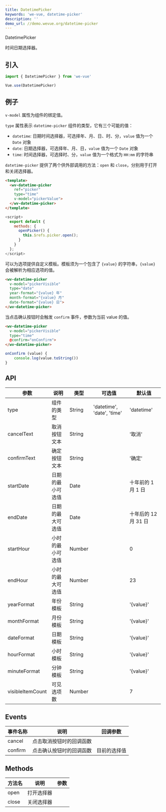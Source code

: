 ```yaml
---
title: DatetimePicker
keywords: 'we-vue, datetime-picker'
description: ''
demo_url: //demo.wevue.org/datetime-picker
---
```


DatetimePicker


时间日期选择器。

## 引入

```js
import { DatetimePicker } from 'we-vue'

Vue.use(DatetimePicker)
```

## 例子

`v-model` 属性为组件的绑定值。

`type` 属性表示 `datetime-picker` 组件的类型，它有三个可能的值：
*  `datetime`: 日期时间选择器，可选择年、月、日、时、分，`value` 值为一个 `Date` 对象
*  `date`: 日期选择器，可选择年、月、日，`value` 值为一个 `Date` 对象
*  `time`: 时间选择器，可选择时、分，`value` 值为一个格式为 `HH:mm` 的字符串

`datetime-picker` 提供了两个供外部调用的方法：`open` 和 `close`，分别用于打开和关闭选择器。

```html
<template>
  <wv-datetime-picker
    ref="picker"
    type="time"
    v-model="pickerValue">
  </wv-datetime-picker>
</template>
```

```js
<script>
  export default {
    methods: {
      openPicker() {
        this.$refs.picker.open();
      }
    }
  };
</script>
```

可以为选项提供自定义模板。模板须为一个包含了 `{value}` 的字符串，`{value}` 会被解析为相应选项的值。

```html
<wv-datetime-picker
  v-model="pickerVisible"
  type="date"
  year-format="{value} 年"
  month-format="{value} 月"
  date-format="{value} 日">
</wv-datetime-picker>
```

当点击确认按钮时会触发 `confirm` 事件，参数为当前 value 的值。

```html
<wv-datetime-picker
  v-model="pickerVisible"
  type="time"
  @confirm="onConfirm">
</wv-datetime-picker>
```

```js
onConfirm (value) {
    console.log(value.toString())
}
```

## API

| 参数 | 说明 | 类型 | 可选值 | 默认值 |
|------|-------|---------|-------|--------|
| type | 组件的类型 | String | 'datetime', 'date', 'time' | 'datetime' |
| cancelText | 取消按钮文本 | String | | '取消' |
| confirmText | 确定按钮文本 | String | | '确定' |
| startDate | 日期的最小可选值 | Date | | 十年前的 1 月 1 日 |
| endDate | 日期的最大可选值 | Date | | 十年后的 12 月 31 日 |
| startHour | 小时的最小可选值 | Number | | 0 |
| endHour | 小时的最大可选值 | Number | | 23 |
| yearFormat | 年份模板 | String | | '{value}' |
| monthFormat | 月份模板 | String | | '{value}' |
| dateFormat | 日期模板 | String | | '{value}' |
| hourFormat | 小时模板 | String | | '{value}' |
| minuteFormat | 分钟模板 | String | | '{value}' |
| visibleItemCount | 可见选项数 | Number | | 7 |

## Events

| 事件名称 | 说明 | 回调参数 |
|------|-------|---------|
| cancel | 点击取消按钮时的回调函数 |  |
| confirm | 点击确认按钮时的回调函数 | 目前的选择值 |

## Methods

| 方法名 | 说明 | 参数 |
|------|-------|---------|
| open | 打开选择器 |  |
| close | 关闭选择器 |  |
